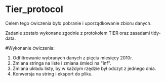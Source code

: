 # Tier_protocol
Celem tego ćwiczenia było pobranie i uporządkowanie zbioru danych.

Zadanie zostało wykonane zgodnie z protokołem TIER oraz zasadami tidy-data.

#Wykonanie ćwiczenia:
1. Odfiltrowanie wybranych danych z pięciu miesięcy 2010r.
2. Zmiana stringa na liste i zmiana śmieci na "inf".
3. Zmiana układu listy, by w każdym rzędzie był odczyt z jednego dnia.
4. Konwersja na string i eksport do pliku.

